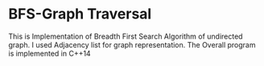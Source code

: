 # BFS-Graph Traversal
This is Implementation of Breadth First Search Algorithm of undirected graph. 
I used Adjacency list for graph representation. 
The Overall program is implemented in C++14
